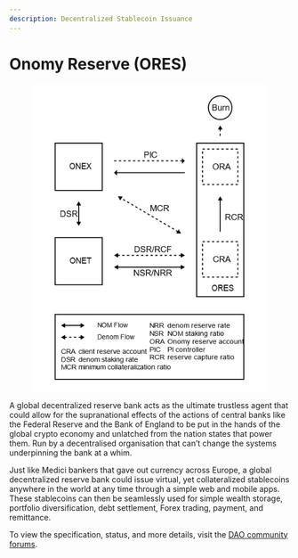 ```yaml
---
description: Decentralized Stablecoin Issuance
---
```


# Onomy Reserve (ORES)

<figure><img src="../.gitbook/assets/image (1) (1).png" alt=""><figcaption></figcaption></figure>

A global decentralized reserve bank acts as the ultimate trustless agent that could allow for the supranational effects of the actions of central banks like the Federal Reserve and the Bank of England to be put in the hands of the global crypto economy and unlatched from the nation states that power them. Run by a decentralised organisation that can’t change the systems underpinning the bank at a whim.

Just like Medici bankers that gave out currency across Europe, a global decentralized reserve bank could issue virtual, yet collateralized stablecoins anywhere in the world at any time through a simple web and mobile apps. These stablecoins can then be seamlessly used for simple wealth storage, portfolio diversification, debt settlement, Forex trading, payment, and remittance.&#x20;

To view the specification, status, and more details, visit the [DAO community forums](https://forum.onomy.io).
